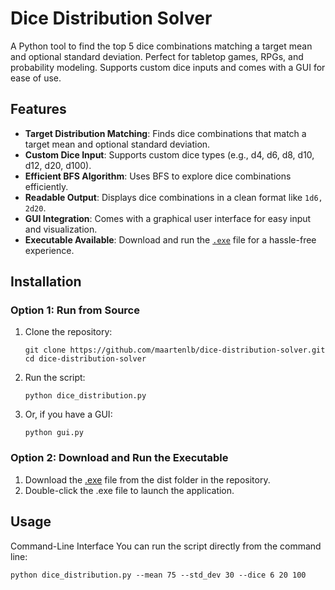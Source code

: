 # Dice Distribution Solver

A Python tool to find the top 5 dice combinations matching a target mean and optional standard deviation. Perfect for tabletop games, RPGs, and probability modeling. Supports custom dice inputs and comes with a GUI for ease of use.

## Features

- **Target Distribution Matching**: Finds dice combinations that match a target mean and optional standard deviation.
- **Custom Dice Input**: Supports custom dice types (e.g., d4, d6, d8, d10, d12, d20, d100).
- **Efficient BFS Algorithm**: Uses BFS to explore dice combinations efficiently.
- **Readable Output**: Displays dice combinations in a clean format like `1d6, 2d20`.
- **GUI Integration**: Comes with a graphical user interface for easy input and visualization.
- **Executable Available**: Download and run the [`.exe`](https://github.com/maartenlb/dice-distribution-solver/blob/main/dist/gui.exe) file for a hassle-free experience.

## Installation

### Option 1: Run from Source

1. Clone the repository:
   ```
   git clone https://github.com/maartenlb/dice-distribution-solver.git
   cd dice-distribution-solver
   ```

2. Run the script:
    ```
    python dice_distribution.py
    ```
2. Or, if you have a GUI:
    ```
    python gui.py
    ```

### Option 2: Download and Run the Executable
1. Download the [.exe](https://github.com/maartenlb/dice-distribution-solver/blob/main/dist/gui.exe) file from the dist folder in the repository.
2. Double-click the .exe file to launch the application.

## Usage
Command-Line Interface
You can run the script directly from the command line:
```
python dice_distribution.py --mean 75 --std_dev 30 --dice 6 20 100
```
